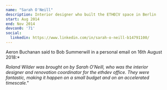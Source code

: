 ```yaml
---
name: "Sarah O'Neill"
description: Interior designer who built the ETHÐΞV space in Berlin
start: Aug 2014
end: Nov 2014
devcon0: '71'
social:
  linkedin: https://www.linkedin.com/in/sarah-o-neill-b14791100/
---
```


Aeron Buchanan said to Bob Summerwill in a personal email on 16th August 2018:*

*Roland Wilder was brought on by Sarah O'Neill, who was the interior designer and renovation coordinator for the ethdev office. They were fantastic, making it happen on a small budget and on an accelerated timescale."*
